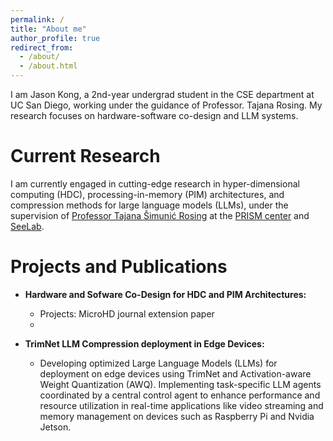 ```yaml
---
permalink: /
title: "About me"
author_profile: true
redirect_from: 
  - /about/
  - /about.html
---
```


I am Jason Kong, a 2nd-year undergrad student in the CSE department at UC San Diego, working under the guidance of Professor. Tajana Rosing. My research focuses on hardware-software co-design and LLM systems. 

**Current Research**
======
I am currently engaged in cutting-edge research in hyper-dimensional computing (HDC), processing-in-memory (PIM) architectures, and compression methods for large language models (LLMs), under the supervision of [Professor Tajana Šimunić Rosing](https://cseweb.ucsd.edu/~trosing/) at the [PRISM center](https://prism.ucsd.edu/) and [SeeLab](http://varys.ucsd.edu/).

**Projects and Publications**
======
- **Hardware and Sofware Co-Design for HDC and PIM Architectures:**
  - Projects: MicroHD journal extension paper
  - 

- **TrimNet LLM Compression deployment in Edge Devices:**
  - Developing optimized Large Language Models (LLMs) for deployment on edge devices using TrimNet and Activation-aware Weight Quantization (AWQ). Implementing task-specific LLM agents coordinated by a central control agent to enhance performance and resource utilization in real-time applications like video streaming and memory management on devices such as Raspberry Pi and Nvidia Jetson.
